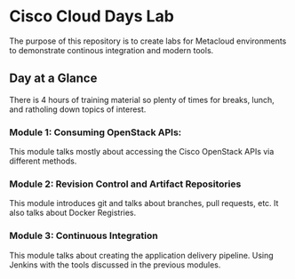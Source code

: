# Cisco Cloud Days Lab
The purpose of this repository is to create labs for Metacloud environments to demonstrate continous integration
and modern tools.  

## Day at a Glance
There is 4 hours of training material so plenty of times for breaks, lunch,
and ratholing down topics of interest.

### Module 1: Consuming OpenStack APIs:

This module talks mostly about accessing the Cisco OpenStack APIs via different methods.  

### Module 2: Revision Control and Artifact Repositories
This module introduces git and talks about branches, pull requests, etc. 
It also talks about Docker Registries. 

### Module 3: Continuous Integration
This module talks about creating the application delivery pipeline. 
Using Jenkins with the tools discussed in the previous modules. 

